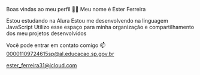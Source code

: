 Boas vindas ao meu perfil 💙💙
Meu nome é Ester Ferreira

Estou estudando na Alura
Estou me desenvolvendo na linguagem JavaScript
Utilizo esse espaço para minha organização e compartilhamento dos meu projetos desenvolvidos

Você pode entrar em contato comigo 📫
00001109724615sp@al.educacao.sp.gov.br

ester_ferreira31@icloud.com
